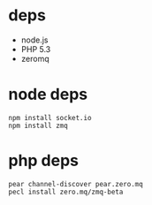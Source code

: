 # deps

* node.js
* PHP 5.3
* zeromq

# node deps

    npm install socket.io
    npm install zmq

# php deps

    pear channel-discover pear.zero.mq
    pecl install zero.mq/zmq-beta
